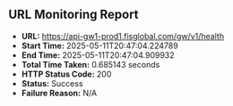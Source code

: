## URL Monitoring Report

- **URL:** https://api-gw1-prod1.fisglobal.com/gw/v1/health
- **Start Time:** 2025-05-11T20:47:04.224789
- **End Time:** 2025-05-11T20:47:04.909932
- **Total Time Taken:** 0.685143 seconds
- **HTTP Status Code:** 200
- **Status:** Success
- **Failure Reason:** N/A
